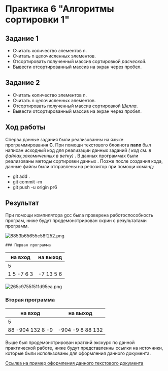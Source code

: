 # **Практика 6 "Алгоритмы сортировки 1"**

## **Задание 1**

- Считать количество элементов n.
- Считать n целочисленных элементов.
- Отсортировать полученный массив сортировкой *расческой*.
-  Вывести отсортированный массив на экран через пробел.

## **Задание 2**

- Считать количество элементов n.
-  Считать n целочисленных элементов.
-  Отсортировать полученный массив сортировкой *Шелла*.
- Вывести отсортированный массив на экран через пробел.

## **Ход работы**

Сперва данные задания были реализованны на языке программирования **C**. При помощи текстового блокнота **nano** был написан исходный код для реализации данных заданий _( код см. в файлах,закомиченных в ветку)_ . В данных программах были реализованы  методы сортировки данных  . Позже после создания кода, данные файлы были отправлены на репозитор при помощи команд:
  - git add .  
  - git commit -m
  - git push -u origin pr6
  
  ##  Результат 
  
  При помощи компилятора gcc была проверена работоспособность програм, ниже будут продемонстрирован скрин с результатами программ.
  
  <img src="https://imgbbb.com/images/2019/05/12/8853b65655c58f252.png" alt="8853b65655c58f252.png" border="0" />
  
    ### Первая программа 

| на вход        |  на выход     | 
| -------------- |:-------------:| 
| 5           |               |
| 1 5 -7 6 3|-7 13 5 6|   
<img src="https://imgbbb.com/images/2019/05/12/265c9755f511d95ea.png" alt="265c9755f511d95ea.png" border="0" /> 

### Вторая программа
 
| на вход        |  на выход      | 
| -------------- |:--------------:| 
| 5              |                |
|88 -904 132 8 -9|-904 -9 8 88 132|

  Выше был продемонстрирован краткий экскурс по данной практической работе, ниже будут представленны ссылки на источники, которые были использованы для оформления данного документа.
 
 [Ссылка на пример оформления данного текстового документа](https://github.com/adam-p/markdown-here/wiki/Markdown-Cheatsheet)
